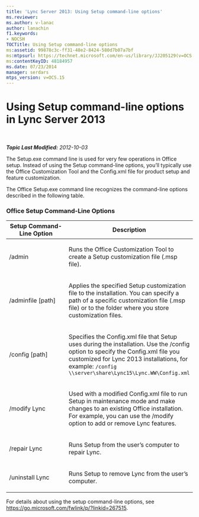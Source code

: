 ```yaml
---
title: 'Lync Server 2013: Using Setup command-line options'
ms.reviewer: 
ms.author: v-lanac
author: lanachin
f1.keywords:
- NOCSH
TOCTitle: Using Setup command-line options
ms:assetid: 99878c3c-ff31-48e2-8424-580d7b07a7bf
ms:mtpsurl: https://technet.microsoft.com/en-us/library/JJ205129(v=OCS.15)
ms:contentKeyID: 48184957
ms.date: 07/23/2014
manager: serdars
mtps_version: v=OCS.15
---
```


<div data-xmlns="http://www.w3.org/1999/xhtml">

<div class="topic" data-xmlns="http://www.w3.org/1999/xhtml" data-msxsl="urn:schemas-microsoft-com:xslt" data-cs="https://msdn.microsoft.com/">

<div data-asp="https://msdn2.microsoft.com/asp">

# Using Setup command-line options in Lync Server 2013

</div>

<div id="mainSection">

<div id="mainBody">

<span> </span>

_**Topic Last Modified:** 2012-10-03_

The Setup.exe command line is used for very few operations in Office setup. Instead of using the Setup command-line options, you’ll typically use the Office Customization Tool and the Config.xml file for product setup and feature customization.

The Office Setup.exe command line recognizes the command-line options described in the following table.

### Office Setup Command-Line Options

<table>
<colgroup>
<col style="width: 50%" />
<col style="width: 50%" />
</colgroup>
<thead>
<tr class="header">
<th>Setup Command-Line Option</th>
<th>Description</th>
</tr>
</thead>
<tbody>
<tr class="odd">
<td><p>/admin</p></td>
<td><p>Runs the Office Customization Tool to create a Setup customization file (.msp file).</p></td>
</tr>
<tr class="even">
<td><p>/adminfile [path]</p></td>
<td><p>Applies the specified Setup customization file to the installation. You can specify a path of a specific customization file (.msp file) or to the folder where you store customization files.</p></td>
</tr>
<tr class="odd">
<td><p>/config [path]</p></td>
<td><p>Specifies the Config.xml file that Setup uses during the installation. Use the /config option to specify the Config.xml file you customized for Lync 2013 installations, for example: <code>/config \\server\share\Lync15\Lync.WW\Config.xml</code></p></td>
</tr>
<tr class="even">
<td><p>/modify Lync</p></td>
<td><p>Used with a modified Config.xml file to run Setup in maintenance mode and make changes to an existing Office installation. For example, you can use the /modify option to add or remove Lync features.</p></td>
</tr>
<tr class="odd">
<td><p>/repair Lync</p></td>
<td><p>Runs Setup from the user’s computer to repair Lync.</p></td>
</tr>
<tr class="even">
<td><p>/uninstall Lync</p></td>
<td><p>Runs Setup to remove Lync from the user’s computer.</p></td>
</tr>
</tbody>
</table>


For details about using the setup command-line options, see <https://go.microsoft.com/fwlink/p/?linkid=267515>.

</div>

<span> </span>

</div>

</div>

</div>

